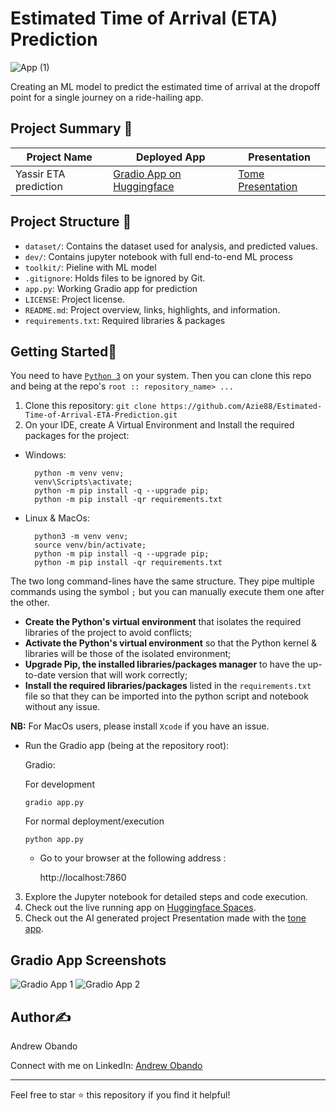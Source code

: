 # Estimated Time of Arrival (ETA) Prediction
![App (1)](https://github.com/Azie88/Estimated-Time-of-Arrival-ETA-Prediction/assets/101363399/62edada4-6a6a-415a-9770-774859666d41)

Creating an ML model to predict the estimated time of arrival at the dropoff point for a single journey on a ride-hailing app.

## Project Summary 📄

| Project Name | Deployed App | Presentation |
|------|------|-------------------|
| Yassir ETA prediction | <a href="https://huggingface.co/spaces/Azie88/ETA_Prediction_App" target="_blank">Gradio App on Huggingface</a> | <a href="https://tome.app/club-unbrick/machine-learning-project-eta-prediction-for-yassir-clr6mqgby0349o463g2lgpfjr" target="_blank">Tome Presentation</a>

## Project Structure 📂

- `dataset/`: Contains the dataset used for analysis, and predicted values.
- `dev/`: Contains jupyter notebook with full end-to-end ML process
- `toolkit/`: Pieline with ML model
- `.gitignore`: Holds files to be ignored by Git.
- `app.py`: Working Gradio app for prediction
- `LICENSE`: Project license.
- `README.md`: Project overview, links, highlights, and information.
- `requirements.txt`: Required libraries & packages

## Getting Started🏁

You need to have [`Python 3`](https://www.python.org/) on your system. Then you can clone this repo and being at the repo's `root :: repository_name> ...`

1. Clone this repository: `git clone https://github.com/Azie88/Estimated-Time-of-Arrival-ETA-Prediction.git`
2. On your IDE, create A Virtual Environment and Install the required packages for the project:

- Windows:
        
        python -m venv venv; 
        venv\Scripts\activate; 
        python -m pip install -q --upgrade pip; 
        python -m pip install -qr requirements.txt  

- Linux & MacOs:
        
        python3 -m venv venv; 
        source venv/bin/activate; 
        python -m pip install -q --upgrade pip; 
        python -m pip install -qr requirements.txt  

The two long command-lines have the same structure. They pipe multiple commands using the symbol ` ; ` but you can manually execute them one after the other.

- **Create the Python's virtual environment** that isolates the required libraries of the project to avoid conflicts;
- **Activate the Python's virtual environment** so that the Python kernel & libraries will be those of the isolated environment;
- **Upgrade Pip, the installed libraries/packages manager** to have the up-to-date version that will work correctly;
- **Install the required libraries/packages** listed in the `requirements.txt` file so that they can be imported into the python script and notebook without any issue.

**NB:** For MacOs users, please install `Xcode` if you have an issue.

- Run the Gradio app (being at the repository root):

  Gradio: 
  
    For development

      gradio app.py
    
    For normal deployment/execution

      python app.py  

  - Go to your browser at the following address :
        
      http://localhost:7860

3. Explore the Jupyter notebook for detailed steps and code execution.
4. Check out the live running app on [Huggingface Spaces](https://huggingface.co/spaces/Azie88/ETA_Prediction_App).
5. Check out the AI generated project Presentation made with the [tone app](https://tome.app/club-unbrick/machine-learning-project-eta-prediction-for-yassir-clr6mqgby0349o463g2lgpfjr).

## Gradio App Screenshots

![Gradio App 1](https://github.com/Azie88/Estimated-Time-of-Arrival-ETA-Prediction/assets/101363399/2208e2eb-d271-40b6-a495-1880ce7f2e50)
![Gradio App  2](https://github.com/Azie88/Estimated-Time-of-Arrival-ETA-Prediction/assets/101363399/92ffdbc7-545e-4d3c-b2db-5731d0fdce6c)



## Author✍️

Andrew Obando

Connect with me on LinkedIn: [Andrew Obando](https://www.linkedin.com/in/andrewobando/)

---

Feel free to star ⭐ this repository if you find it helpful!
